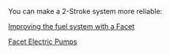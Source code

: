 You can make a 2-Stroke system more reliable:

[Improving the fuel system with a Facet](http://www.challengers101.com/FuelSys.html)

[Facet Electric Pumps](https://www.aircraftspruce.com/catalog/eppages/facetpumps.php?clickkey=4377)
